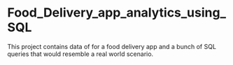 # Food_Delivery_app_analytics_using_SQL
This project contains data of for a food delivery app and a bunch of SQL queries that would resemble a real world scenario.
